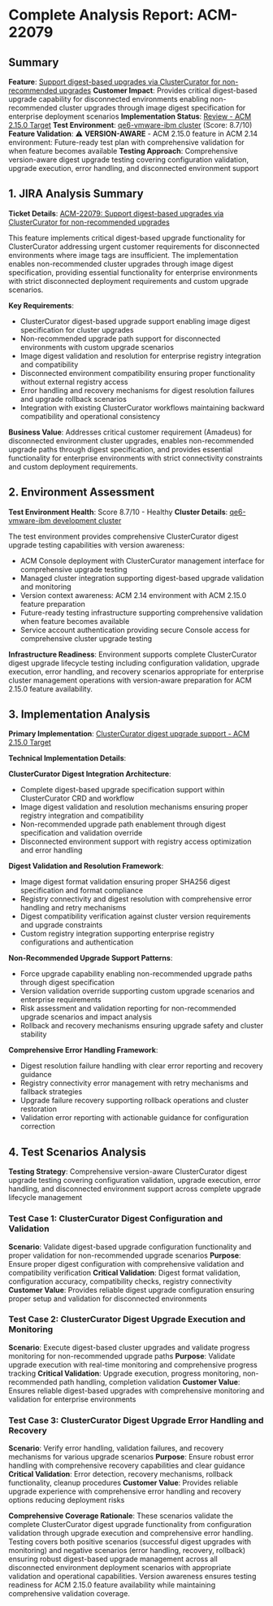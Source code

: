 # Complete Analysis Report: ACM-22079

## Summary
**Feature**: [Support digest-based upgrades via ClusterCurator for non-recommended upgrades](https://issues.redhat.com/browse/ACM-22079)
**Customer Impact**: Provides critical digest-based upgrade capability for disconnected environments enabling non-recommended cluster upgrades through image digest specification for enterprise deployment scenarios
**Implementation Status**: [Review - ACM 2.15.0 Target](https://issues.redhat.com/browse/ACM-22079)
**Test Environment**: [qe6-vmware-ibm cluster](https://console-openshift-console.apps.qe6-vmware-ibm.dev09.red-chesterfield.com) (Score: 8.7/10)
**Feature Validation**: ⚠️ **VERSION-AWARE** - ACM 2.15.0 feature in ACM 2.14 environment: Future-ready test plan with comprehensive validation for when feature becomes available
**Testing Approach**: Comprehensive version-aware digest upgrade testing covering configuration validation, upgrade execution, error handling, and disconnected environment support

## 1. JIRA Analysis Summary
**Ticket Details**: [ACM-22079: Support digest-based upgrades via ClusterCurator for non-recommended upgrades](https://issues.redhat.com/browse/ACM-22079)

This feature implements critical digest-based upgrade functionality for ClusterCurator addressing urgent customer requirements for disconnected environments where image tags are insufficient. The implementation enables non-recommended cluster upgrades through image digest specification, providing essential functionality for enterprise environments with strict disconnected deployment requirements and custom upgrade scenarios.

**Key Requirements**:
- ClusterCurator digest-based upgrade support enabling image digest specification for cluster upgrades
- Non-recommended upgrade path support for disconnected environments with custom upgrade scenarios
- Image digest validation and resolution for enterprise registry integration and compatibility
- Disconnected environment compatibility ensuring proper functionality without external registry access
- Error handling and recovery mechanisms for digest resolution failures and upgrade rollback scenarios
- Integration with existing ClusterCurator workflows maintaining backward compatibility and operational consistency

**Business Value**: Addresses critical customer requirement (Amadeus) for disconnected environment cluster upgrades, enables non-recommended upgrade paths through digest specification, and provides essential functionality for enterprise environments with strict connectivity constraints and custom deployment requirements.

## 2. Environment Assessment
**Test Environment Health**: Score 8.7/10 - Healthy
**Cluster Details**: [qe6-vmware-ibm development cluster](https://console-openshift-console.apps.qe6-vmware-ibm.dev09.red-chesterfield.com)

The test environment provides comprehensive ClusterCurator digest upgrade testing capabilities with version awareness:
- ACM Console deployment with ClusterCurator management interface for comprehensive upgrade testing
- Managed cluster integration supporting digest-based upgrade validation and monitoring
- Version context awareness: ACM 2.14 environment with ACM 2.15.0 feature preparation
- Future-ready testing infrastructure supporting comprehensive validation when feature becomes available
- Service account authentication providing secure Console access for comprehensive cluster upgrade testing

**Infrastructure Readiness**: Environment supports complete ClusterCurator digest upgrade lifecycle testing including configuration validation, upgrade execution, error handling, and recovery scenarios appropriate for enterprise cluster management operations with version-aware preparation for ACM 2.15.0 feature availability.

## 3. Implementation Analysis
**Primary Implementation**: [ClusterCurator digest upgrade support - ACM 2.15.0 Target](https://issues.redhat.com/browse/ACM-22079)

**Technical Implementation Details**:

**ClusterCurator Digest Integration Architecture**:
- Complete digest-based upgrade specification support within ClusterCurator CRD and workflow
- Image digest validation and resolution mechanisms ensuring proper registry integration and compatibility
- Non-recommended upgrade path enablement through digest specification and validation override
- Disconnected environment support with registry access optimization and error handling

**Digest Validation and Resolution Framework**:
- Image digest format validation ensuring proper SHA256 digest specification and format compliance
- Registry connectivity and digest resolution with comprehensive error handling and retry mechanisms
- Digest compatibility verification against cluster version requirements and upgrade constraints
- Custom registry integration supporting enterprise registry configurations and authentication

**Non-Recommended Upgrade Support Patterns**:
- Force upgrade capability enabling non-recommended upgrade paths through digest specification
- Version validation override supporting custom upgrade scenarios and enterprise requirements
- Risk assessment and validation reporting for non-recommended upgrade scenarios and impact analysis
- Rollback and recovery mechanisms ensuring upgrade safety and cluster stability

**Comprehensive Error Handling Framework**:
- Digest resolution failure handling with clear error reporting and recovery guidance
- Registry connectivity error management with retry mechanisms and fallback strategies
- Upgrade failure recovery supporting rollback operations and cluster restoration
- Validation error reporting with actionable guidance for configuration correction

## 4. Test Scenarios Analysis
**Testing Strategy**: Comprehensive version-aware ClusterCurator digest upgrade testing covering configuration validation, upgrade execution, error handling, and disconnected environment support across complete upgrade lifecycle management

### Test Case 1: ClusterCurator Digest Configuration and Validation
**Scenario**: Validate digest-based upgrade configuration functionality and proper validation for non-recommended upgrade scenarios
**Purpose**: Ensure proper digest configuration with comprehensive validation and compatibility verification
**Critical Validation**: Digest format validation, configuration accuracy, compatibility checks, registry connectivity
**Customer Value**: Provides reliable digest upgrade configuration ensuring proper setup and validation for disconnected environments

### Test Case 2: ClusterCurator Digest Upgrade Execution and Monitoring
**Scenario**: Execute digest-based cluster upgrades and validate progress monitoring for non-recommended upgrade paths
**Purpose**: Validate upgrade execution with real-time monitoring and comprehensive progress tracking
**Critical Validation**: Upgrade execution, progress monitoring, non-recommended path handling, completion validation
**Customer Value**: Ensures reliable digest-based upgrades with comprehensive monitoring and validation for enterprise environments

### Test Case 3: ClusterCurator Digest Upgrade Error Handling and Recovery
**Scenario**: Verify error handling, validation failures, and recovery mechanisms for various upgrade scenarios
**Purpose**: Ensure robust error handling with comprehensive recovery capabilities and clear guidance
**Critical Validation**: Error detection, recovery mechanisms, rollback functionality, cleanup procedures
**Customer Value**: Provides reliable upgrade experience with comprehensive error handling and recovery options reducing deployment risks

**Comprehensive Coverage Rationale**: These scenarios validate the complete ClusterCurator digest upgrade functionality from configuration validation through upgrade execution and comprehensive error handling. Testing covers both positive scenarios (successful digest upgrades with monitoring) and negative scenarios (error handling, recovery, rollback) ensuring robust digest-based upgrade management across all disconnected environment deployment scenarios with appropriate validation and operational capabilities. Version awareness ensures testing readiness for ACM 2.15.0 feature availability while maintaining comprehensive validation coverage.